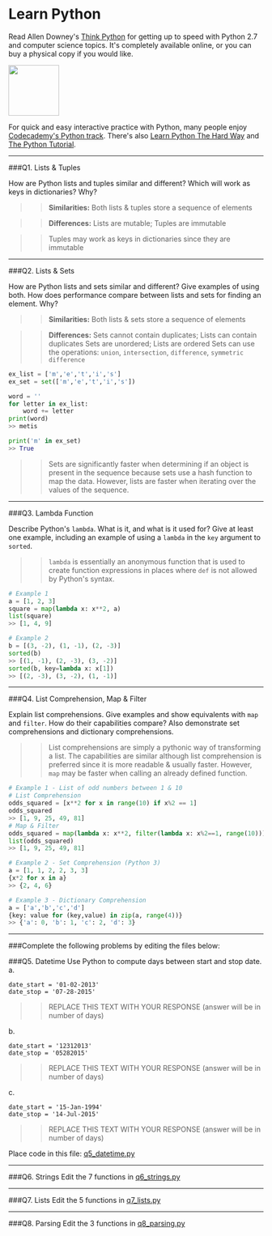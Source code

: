 # Learn Python

Read Allen Downey's [Think Python](http://www.greenteapress.com/thinkpython/) for getting up to speed with Python 2.7 and computer science topics. It's completely available online, or you can buy a physical copy if you would like.

<a href="http://www.greenteapress.com/thinkpython/"><img src="img/think_python.png" style="width: 100px;" target="_blank"></a>

For quick and easy interactive practice with Python, many people enjoy [Codecademy's Python track](http://www.codecademy.com/en/tracks/python). There's also [Learn Python The Hard Way](http://learnpythonthehardway.org/book/) and [The Python Tutorial](https://docs.python.org/2/tutorial/).

---

###Q1. Lists &amp; Tuples

How are Python lists and tuples similar and different? Which will work as keys in dictionaries? Why?

>> **Similarities:**
>> Both lists & tuples store a sequence of elements

>> **Differences:**
>> Lists are mutable; Tuples are immutable

>> Tuples may work as keys in dictionaries since they are immutable

---

###Q2. Lists &amp; Sets

How are Python lists and sets similar and different? Give examples of using both. How does performance compare between lists and sets for finding an element. Why?

>> **Similarities:**
>> Both lists & sets store a sequence of elements

>> **Differences:**
>> Sets cannot contain duplicates; Lists can contain duplicates
>> Sets are unordered; Lists are ordered
>> Sets can use the operations: `union`, `intersection`, `difference`, `symmetric difference`

```python
ex_list = ['m','e','t','i','s']
ex_set = set(['m','e','t','i','s'])

word = ''
for letter in ex_list:
    word += letter
print(word)
>> metis

print('m' in ex_set)
>> True
```

>> Sets are significantly faster when determining if an object is present in the sequence because sets use a hash function to map the data. However, lists are faster when iterating over the values of the sequence.

---

###Q3. Lambda Function

Describe Python's `lambda`. What is it, and what is it used for? Give at least one example, including an example of using a `lambda` in the `key` argument to `sorted`.

>> `lambda` is essentially an anonymous function that is used to create function expressions in places where `def` is not allowed by Python's syntax.

```python
# Example 1
a = [1, 2, 3]
square = map(lambda x: x**2, a)
list(square)
>> [1, 4, 9]

# Example 2
b = [(3, -2), (1, -1), (2, -3)]
sorted(b)
>> [(1, -1), (2, -3), (3, -2)]
sorted(b, key=lambda x: x[1])
>> [(2, -3), (3, -2), (1, -1)]
```

---

###Q4. List Comprehension, Map &amp; Filter

Explain list comprehensions. Give examples and show equivalents with `map` and `filter`. How do their capabilities compare? Also demonstrate set comprehensions and dictionary comprehensions.

>> List comprehensions are simply a pythonic way of transforming a list. The capabilities are similar although list comprehension is preferred since it is more readable & usually faster. However, `map` may be faster when calling an already defined function.

```python
# Example 1 - List of odd numbers between 1 & 10
# List Comprehension
odds_squared = [x**2 for x in range(10) if x%2 == 1]
odds_squared
>> [1, 9, 25, 49, 81]
# Map & Filter
odds_squared = map(lambda x: x**2, filter(lambda x: x%2==1, range(10)))
list(odds_squared)
>> [1, 9, 25, 49, 81]

# Example 2 - Set Comprehension (Python 3)
a = [1, 1, 2, 2, 3, 3]
{x*2 for x in a}
>> {2, 4, 6}

# Example 3 - Dictionary Comprehension
a = ['a','b','c','d']
{key: value for (key,value) in zip(a, range(4))}
>> {'a': 0, 'b': 1, 'c': 2, 'd': 3}
```

---

###Complete the following problems by editing the files below:

###Q5. Datetime
Use Python to compute days between start and stop date.   
a.  

```
date_start = '01-02-2013'    
date_stop = '07-28-2015'
```

>> REPLACE THIS TEXT WITH YOUR RESPONSE (answer will be in number of days)

b.  
```
date_start = '12312013'  
date_stop = '05282015'  
```

>> REPLACE THIS TEXT WITH YOUR RESPONSE (answer will be in number of days)

c.  
```
date_start = '15-Jan-1994'      
date_stop = '14-Jul-2015'  
```

>> REPLACE THIS TEXT WITH YOUR RESPONSE  (answer will be in number of days)

Place code in this file: [q5_datetime.py](python/q5_datetime.py)

---

###Q6. Strings
Edit the 7 functions in [q6_strings.py](python/q6_strings.py)

---

###Q7. Lists
Edit the 5 functions in [q7_lists.py](python/q7_lists.py)

---

###Q8. Parsing
Edit the 3 functions in [q8_parsing.py](python/q8_parsing.py)





